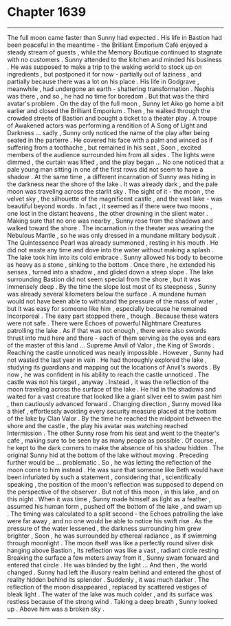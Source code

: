 
# Chapter 1639


---

The full moon came faster than Sunny had expected . His life in Bastion had been peaceful in the meantime - the Brilliant Emporium Café enjoyed a steady stream of guests , while the Memory Boutique continued to stagnate with no customers . Sunny attended to the kitchen and minded his business .
He was supposed to make a trip to the waking world to stock up on ingredients , but postponed it for now - partially out of laziness , and partially because there was a lot on his place .
His life in Godgrave , meanwhile , had undergone an earth - shattering transformation . Nephis was there , and so , he had no time for boredom .
But that was the third avatar's problem .
On the day of the full moon , Sunny let Aiko go home a bit earlier and closed the Brilliant Emporium . Then , he walked through the crowded streets of Bastion and bought a ticket to a theater play . A troupe of Awakened actors was performing a rendition of A Song of Light and Darkness ... sadly , Sunny only noticed the name of the play after being seated in the parterre .
He covered his face with a palm and winced as if suffering from a toothache , but remained in his seat , Soon , excited members of the audience surrounded him from all sides . The lights were dimmed , the curtain was lifted , and the play began ...
No one noticed that a pale young man sitting in one of the first rows did not seem to have a shadow .
At the same time , a different incarnation of Sunny was hiding in the darkness near the shore of the lake . It was already dark , and the pale moon was traveling across the starlit sky . The sight of it - the moon , the velvet sky , the silhouette of the magnificent castle , and the vast lake - was beautiful beyond words .
In fact , it seemed as if there were two moons , one lost in the distant heavens , the other drowning in the silent water .
Making sure that no one was nearby , Sunny rose from the shadows and walked toward the shore .
The incarnation in the theater was wearing the Nebulous Mantle , so he was only dressed in a mundane military bodysuit . The Quintessence Pearl was already summoned , resting in his mouth .
He did not waste any time and dove into the water without making a splash .
The lake took him into its cold embrace .
Sunny allowed his body to become as heavy as a stone , sinking to the bottom . Once there , he extended his senses , turned into a shadow , and glided down a steep slope .
The lake surrounding Bastion did not seem special from the shore , but it was immensely deep . By the time the slope lost most of its steepness , Sunny was already several kilometers below the surface . A mundane human would not have been able to withstand the pressure of the mass of water , but it was easy for someone like him , especially because he remained Incorporeal .
The easy part stopped there , though . Because these waters were not safe .
There were Echoes of powerful Nightmare Creatures patrolling the lake . As if that was not enough , there were also swords thrust into mud here and there - each of them serving as the eyes and ears of the master of this land ... Supreme Anvil of Valor , the King of Swords .
Reaching the castle unnoticed was nearly impossible .
However , Sunny had not wasted the last year in vain . He had thoroughly explored the lake , studying its guardians and mapping out the locations of Anvil's swords . By now , he was confident in his ability to reach the castle unnoticed .
The castle was not his target , anyway .
Instead , it was the reflection of the moon traveling across the surface of the lake .
He hid in the shadows and waited for a vast creature that looked like a giant silver eel to swim past him , then cautiously advanced forward . Changing direction , Sunny moved like a thief , effortlessly avoiding every security measure placed at the bottom of the lake by Clan Valor .
By the time he reached the midpoint between the shore and the castle , the play his avatar was watching reached Intermission . The other Sunny rose from his seat and went to the theater's cafe , making sure to be seen by as many people as possible . Of course , he kept to the dark corners to make the absence of his shadow hidden .
The original Sunny hid at the bottom of the lake without moving . Preceding further would be ... problematic . So , he was letting the reflection of the moon come to him instead .
He was sure that someone like Beth would have been infuriated by such a statement , considering that , scientifically speaking , the position of the moon's reflection was supposed to depend on the perspective of the observer . But not of this moon , in this lake , and on this night .
When it was time , Sunny made himself as light as a feather , assumed his human form , pushed off the bottom of the lake , and swam up . The timing was calculated to a split second - the Echoes patrolling the lake were far away , and no one would be able to notice his swift rise .
As the pressure of the water lessened , the darkness surrounding him grew brighter , Soon , he was surrounded by ethereal radiance , as if swimming through moonlight . The moon itself was like a perfectly round silver disk hanging above Bastion ,
Its reflection was like a vast , radiant circle resting Breaking the surface a few meters away from it , Sunny swam forward and entered that circle .
He was blinded by the light ...
And then , the world changed .
Sunny had left the illusory realm behind and entered the ghost of reality hidden behind its splendor .
Suddenly , it was much darker . The reflection of the moon disappeared , replaced by scattered vestiges of bleak light . The water of the lake was much colder , and its surface was restless because of the strong wind .
Taking a deep breath , Sunny looked up .
Above him was a broken sky .

---

